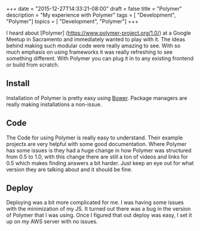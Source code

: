 +++
date = "2015-12-27T14:33:21-08:00"
draft = false
title = "Polymer"
description = "My experience with Polymer"
tags        = [ "Development", "Polymer"]
topics      = [ "Development", "Polymer"]
+++

I heard about [Polymer] (https://www.polymer-project.org/1.0/) at a Google Meetup in Sacramento and immediately wanted to play with it. The ideas behind making such modular code were really amazing to see. With so much emphasis on using frameworks it was really refreshing to see something different. With Polymer you can plug it in to any existing frontend or build from scratch.

## Install

Installation of Polymer is pretty easy using [Bower](http://bower.io/). Package managers are really making installations a non-issue.

## Code

The Code for using Polymer is really easy to understand. Their example projects are very helpful with some good documentation. Where Polymer has some issues is they had a huge change in how Polymer was structured from 0.5 to 1.0, with this change there are still a ton of videos and links for 0.5 which makes finding answers a bit harder. Just keep an eye out for what version they are talking about and it should be fine.

## Deploy

Deploying was a bit more complicated for me. I was having some issues with the minimization of my JS. It turned out there was a bug in the version of Polymer that I was using. Once I figured that out deploy was easy, I set it up on my AWS server with no issues.
